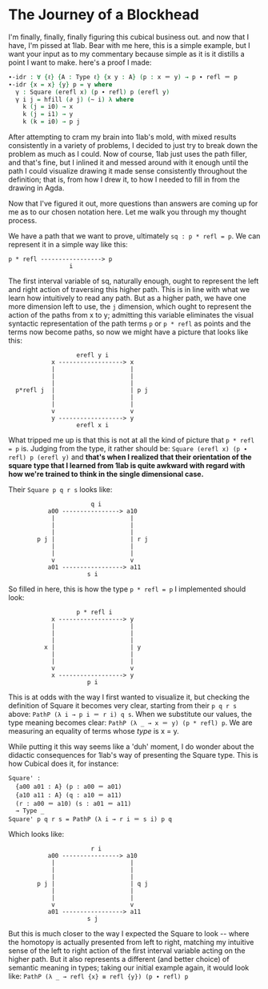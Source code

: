 # The Journey of a Blockhead

I'm finally, finally, finally figuring this cubical business out. and now that I have, I'm pissed at 1lab. Bear with me here, this is a simple example, but I want your input as to my commentary because simple as it is it distills a point I want to make. here's a proof I made:

```agda
∙-idr : ∀ {ℓ} {A : Type ℓ} {x y : A} (p : x ＝ y) → p ∙ refl ＝ p
∙-idr {x = x} {y} p = γ where
  γ : Square (erefl x) (p ∙ refl) p (erefl y)
  γ i j = hfill (∂ j) (~ i) λ where
    k (j = i0) → x
    k (j = i1) → y
    k (k = i0) → p j
```
After attempting to cram my brain into 1lab's mold, with mixed results consistently in a variety of problems, I decided to just try to break down the problem as much as I could. Now of course, 1lab just uses the path filler, and that's fine, but I inlined it and messed around with it enough until the path I could visualize drawing it made sense consistently throughout the definition; that is, from how I drew it, to how I needed to fill in from the drawing in Agda. 

Now that I've figured it out, more questions than answers are coming up for me as to our chosen notation here. Let me walk you through my thought process.

We have a path that we want to prove, ultimately `sq : p * refl = p`. We can represent it in a simple way like this:
```
p * refl -----------------> p
                 i
```
The first interval variable of sq, naturally enough, ought to represent the left and right action of traversing this higher path. This is in line with what we learn how intuitively to read any path. But as a higher path, we have one more dimension left to use, the `j` dimension, which ought to represent the action of the paths from x to y; admitting this variable eliminates the visual syntactic representation of the path terms `p` or `p * refl` as points and the terms now become paths, so now we might have a picture that looks like this:
```
                   erefl y i 
            x ------------------> x
            |                     |
            |                     |  
            |                     |
  p*refl j  |                     | p j
            |                     |
            |                     |
            v                     v
            y ------------------> y
                   erefl x i  
```
What tripped me up is that this is not at all the kind of picture that `p * refl = p` is. Judging from the type, it rather should be: `Square (erefl x) (p ∙ refl) p (erefl y)` and **that's when I realized that their orientation of the square type that I learned from 1lab is quite awkward with regard with how we're trained to think in the single dimensional case.**

Their `Square p q r s` looks like:
```
                       q i
           a00 ----------------> a10
            |                     |
            |                     |  
            |                     |
        p j |                     | r j
            |                     |
            |                     |
            v                     v
           a01 -----------------> a11
                      s i
```
So filled in here, this is how the type `p * refl = p` I implemented should look:
```
                   p * refl i
            x ------------------> y
            |                     |
            |                     |  
            |                     |
          x |                     | y
            |                     |
            |                     |
            v                     v
            x ------------------> y
                      p i 
```
This is at odds with the way I first wanted to visualize it, but checking the definition of Square it becomes very clear, starting from their `p q r s` above: `PathP (λ i → p i ＝ r i) q s`. When we substitute our values, the type meaning becomes clear: `PathP (λ _ → x ＝ y) (p * refl) p`. We are measuring an equality of terms whose *type* is x = y.

While putting it this way seems like a 'duh' moment, I do wonder about the didactic consequences for 1lab's way of presenting the Square type. This is how Cubical does it, for instance:

```
Square' :
  {a00 a01 : A} (p : a00 ＝ a01)
  {a10 a11 : A} (q : a10 ＝ a11)
  (r : a00 ＝ a10) (s : a01 ＝ a11)
  → Type _
Square' p q r s = PathP (λ i → r i ＝ s i) p q
```
Which looks like:
```
                       r i
           a00 ----------------> a10
            |                     |
            |                     |  
            |                     |
        p j |                     | q j
            |                     |
            |                     |
            v                     v
           a01 -----------------> a11
                      s j
```
But this is much closer to the way I expected the Square to look -- where the homotopy is actually presented from left to right, matching my intuitive sense of the left to right action of the first interval variable acting on the higher path. But it also represents a different (and better choice) of semantic meaning in types; taking our initial example again, it would look like: `PathP (λ _ → refl {x} ≡ refl {y}) (p ∙ refl) p`